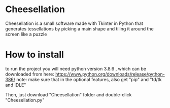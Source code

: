 # Cheesellation
Cheesellation is a small software made with Tkinter in Python that generates tessellations by picking a main shape and tiling it around the screen like a puzzle

# How to install

to run the project you will need python version 3.8.6
, which can be downloaded from here: https://www.python.org/downloads/release/python-386/
note: make sure that in the optional features, also get "pip" and "td/tk and IDLE"

Then, just download "Cheesellation" folder and double-click "Cheesellation.py"

